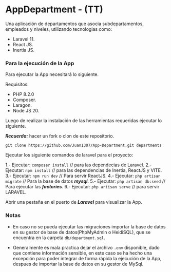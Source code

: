 # AppDepartment - (TT)

Una aplicación de departamentos que asocia subdepartamentos, empleados y niveles, utilizando tecnologias como:

- Laravel 11.
- React JS.
- Inertia JS.

### Para la ejecución de la App

Para ejecutar la App necesitará lo siguiente.

Requisitos:

- PHP 8.2.0
- Composer.
- Laragon.
- Node JS 20.

Luego de realizar la instalación de las herramientas requeridas ejecutar lo siguiente.

***Recuerda:*** hacer un fork o clon de este repositorio.

```
git clone https://github.com/Juan1307/App-Department.git departments
```

Ejecutar los siguiente comandos de laravel para el proyecto:

1.- Ejecutar: ```composer install``` // para las dependecias de Laravel.
2.- Ejecutar: ```npm install``` // para las dependencias de Inertia, ReactJS y VITE.
3.- Ejecutar: ```npm run dev``` // Para servir ReactJS.
4.- Ejecutar: ```php artisan migrate``` // Para la base de datos ***mysql***.
5.- Ejecutar: ```php artisan db:seed``` // Para ejecutar las ***factories***.
6.- Ejecutar: ```php artisan serve``` // para servir LARAVEL.

Abrir una pestaña en el puerto de ***Laravel*** para visualizar la App.

### Notas

- En caso no se pueda ejecutar las migraciones importar la base de datos en su gestor de base de datos(PhpMyAdmin o HeidiSQL), que se encuentra en la carpeta ```db/department.sql```.

- Generalmente es mala practica dejar el archivo ```.env``` disponible, dado que contiene información sensible, en este caso se ha hecho una excepción para poder integrar de forma rápida la ejecución de la App, despues de importar la base de datos en su gestor de MySql.

